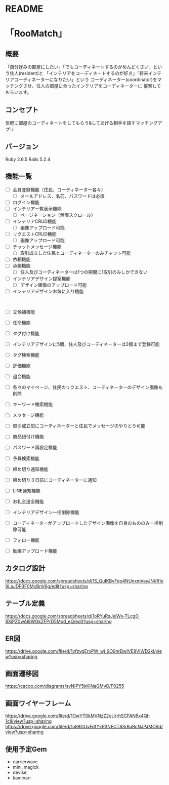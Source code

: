 # README

# 「RooMatch」

## 概要
「自分好みの部屋にしたい」「でもコーディネートするのがめんどくさい」という住人(resident)と
「インテリアをコーディネートするのが好き」「将来インテリアコーディネーターになりたい」という
コーディネーター(coordinator)をマッチングさせ、住人の部屋に合ったインテリアをコーディネーターに
提案してもらいます。

## コンセプト
気軽に部屋のコーディネートをしてもらう&してあげる相手を探すマッチングアプリ

## バージョン
Ruby 2.6.5
Rails 5.2.4

## 機能一覧
- [ ] 会員登録機能（住民、コーディネーター各々）
  - [ ] メールアドレス、名前、パスワードは必須
- [ ] ログイン機能
- [ ] インテリア一覧表示機能
  - [ ] ページネーション（無限スクロール）
- [ ] インテリアCRUD機能
  - [ ] 画像アップロード可能
- [ ] リクエストCRUD機能
  - [ ] 画像アップロード可能
- [ ] チャットメッセージ機能
  - [ ] 取引成立した住民とコーディネーターのみチャット可能
- [ ] 依頼機能
- [ ] 承諾機能
  - [ ] 住人及びコーディネーターは1つの期間に1取引のみしかできない
- [ ] インテリアデザイン提案機能
  - [ ] デザイン画像のアップロード可能
- [ ] インテリアデザインお気に入り機能

<br/>

- [ ]  立候補機能
- [ ]  任命機能
- [ ]  タグ付け機能
  - [ ]  インテリアデザインに5個、住人及びコーディネーターは3個まで登録可能
- [ ] タグ検索機能
- [ ]  評価機能
- [ ]  退会機能
  - [ ]  各々のマイページ、住民のリクエスト、コーディネーターのデザイン画像も削除
- [ ] キーワード検索機能
- [ ]  メッセージ機能
  - [ ]  取引成立前にコーディネーターと住民でメッセージのやりとり可能
- [ ] 商品紐付け機能
- [ ]  パスワード再設定機能
- [ ]  予算検索機能
- [ ]  締め切り通知機能
  - [ ]  締め切り３日前にコーディネーターに通知
- [ ] LINE通知機能
- [ ]  お礼金送金機能
- [ ]  インテリアデザイン一括削除機能
  - [ ]  コーディネーターがアップロードしたデザイン画像を自身のもののみ一括削除可能
- [ ] フォロー機能
- [ ]  動画アップロード機能


## カタログ設計
https://docs.google.com/spreadsheets/d/1S_QuIKBvFqo4NUnxmVayJNk1fIe9LaJDFBF0McBnV6g/edit?usp=sharing


## テーブル定義
https://docs.google.com/spreadsheets/d/1oRYuRsJejWs-TLcg0-8XjPZ0wAI8WGkZFPrD5Mod_eQ/edit?usp=sharing

## ER図
https://drive.google.com/file/d/1yfzyqErxPW_wj_9O9nrBwIVE8VlWD2kl/view?usp=sharing

## 画面遷移図
https://cacoo.com/diagrams/svNIPY5kKlNaGMvD/F0255


## 画面ワイヤーフレーム
https://drive.google.com/file/d/1OwYT0kMVNzZ2oUrrhSCFAN6x4QI-1cIl/view?usp=sharing
https://drive.google.com/file/d/1a88GUvFdfYkR3NECT83rBaBcNJPJMORd/view?usp=sharing


## 使用予定Gem
* carrierwave
* mini_magick
* devise
* kaminari


